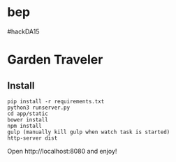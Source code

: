 # bep
#hackDA15

# Garden Traveler

## Install

```
pip install -r requirements.txt
python3 runserver.py
cd app/static
bower install
npm install
gulp (manually kill gulp when watch task is started)
http-server dist
```

Open http://localhost:8080 and enjoy!


